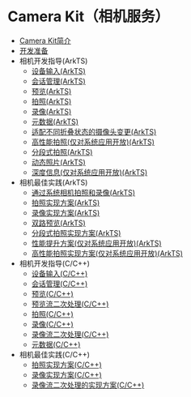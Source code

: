 # Camera Kit（相机服务）

- [Camera Kit简介](camera-overview.md)
- [开发准备](camera-preparation.md)
- 相机开发指导(ArkTS)
  - [设备输入(ArkTS)](camera-device-input.md)
  - [会话管理(ArkTS)](camera-session-management.md)
  - [预览(ArkTS)](camera-preview.md)
  - [拍照(ArkTS)](camera-shooting.md)
  - [录像(ArkTS)](camera-recording.md)
  - [元数据(ArkTS)](camera-metadata.md)
  - [适配不同折叠状态的摄像头变更(ArkTS)](camera-foldable-display.md)
  <!--Del-->
  - [高性能拍照(仅对系统应用开放)(ArkTS)](camera-deferred-photo.md)
  <!--DelEnd-->
  - [分段式拍照(ArkTS)](camera-deferred-capture.md)
  - [动态照片(ArkTS)](camera-moving-photo.md)
  <!--Del-->
  - [深度信息(仅对系统应用开放)(ArkTS)](camera-depth-data.md)
  <!--DelEnd-->
- 相机最佳实践(ArkTS)
  - [通过系统相机拍照和录像(ArkTS)](camera-picker.md)
  - [拍照实现方案(ArkTS)](camera-shooting-case.md)
  - [录像实现方案(ArkTS)](camera-recording-case.md)
  - [双路预览(ArkTS)](camera-dual-channel-preview.md)
  - [分段式拍照实现方案(ArkTS)](camera-deferred-capture-case.md)
  <!--Del-->
  - [性能提升方案(仅对系统应用开放)(ArkTS)](camera-performance-improvement.md)
  - [高性能拍照实现方案(仅对系统应用开放)(ArkTS)](camera-deferred-photo-case.md)
  <!--DelEnd-->
- 相机开发指导(C/C++)
  - [设备输入(C/C++)](native-camera-device-input.md)
  - [会话管理(C/C++)](native-camera-session-management.md)
  - [预览(C/C++)](native-camera-preview.md)
  - [预览流二次处理(C/C++)](native-camera-preview-imageReceiver.md)
  - [拍照(C/C++)](native-camera-shooting.md)
  - [录像(C/C++)](native-camera-recording.md)
  - [录像流二次处理(C/C++)](native-camera-recording-imageReceiver.md)
  - [元数据(C/C++)](native-camera-metadata.md)
- 相机最佳实践(C/C++)
  - [拍照实现方案(C/C++)](native-camera-shooting-case.md)
  - [录像实现方案(C/C++)](native-camera-recording-case.md)
  - [录像流二次处理的实现方案(C/C++)](native-camera-recording-case-imageReceiver.md)
